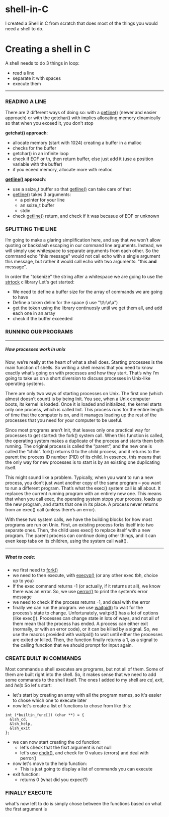 # shell-in-C
I created a Shell in C from scratch that does most of the things you would need a shell to do.

# Creating a shell in C

A shell needs to do 3 things in loop:

- read a line
- separate it with spaces
- execute them

---

### READING A LINE
There are 2 different ways of doing so: with a [getline()]("https://c-for-dummies.com/blog/?p=1112") (newer and easier approach) or with the getchar() with implies allocating memory dinamically so that when you exceed it, you don't stop

**getchat() approach**:

- allocate memory (start with 1024) creating a buffer in a malloc
- checks for the buffer
- getchar() in an infinite loop
- check if EOF or \n, then return buffer, else just add it (use a position variable with the buffer)
- if you eceed memory, allocate more with realloc

**[getline()]("https://c-for-dummies.com/blog/?p=1112") approach**:

- use a ssize_t buffer so that [getline()]("https://c-for-dummies.com/blog/?p=1112") can take care of that
- [getline()]("https://c-for-dummies.com/blog/?p=1112") takes 3 arguments:
  - a pointer for your line
  - an ssize_t buffer
  - stdin
- check [getline()]("https://c-for-dummies.com/blog/?p=1112") return, and check if it was becasue of EOF or unknown

### SPLITTING THE LINE

I’m going to make a glaring simplification here, and say that we won’t allow quoting or backslash escaping in our command line arguments. Instead, we will simply use whitespace to separate arguments from each other. So the command echo "this message" would not call echo with a single argument this message, but rather it would call echo with two arguments: "this **and** message".

In order the "tokenize" the string after a whitespace we are going to use the [strtock]("https://www.tutorialspoint.com/c_standard_library/c_function_strtok.htm") c library
Let's get started:

- We need to define a buffer size for the array of commands we are going to have
- Define a token delim for the space (i use "\t\r\n\a")
- get the token using the library continuosly until we get them all, and add each one in an array
- check if the buffer exceeded

### RUNNING OUR PROGRAMS

---

##### How processes work in unix
Now, we’re really at the heart of what a shell does. Starting processes is the main function of shells. So writing a shell means that you need to know exactly what’s going on with processes and how they start. That’s why I’m going to take us on a short diversion to discuss processes in Unix-like operating systems.

There are only two ways of starting processes on Unix. The first one (which almost doesn’t count) is by being Init. You see, when a Unix computer boots, its kernel is loaded. Once it is loaded and initialized, the kernel starts only one process, which is called Init. This process runs for the entire length of time that the computer is on, and it manages loading up the rest of the processes that you need for your computer to be useful.

Since most programs aren’t Init, that leaves only one practical way for processes to get started: the fork() system call. When this function is called, the operating system makes a duplicate of the process and starts them both running. The original process is called the “parent”, and the new one is called the “child”. fork() returns 0 to the child process, and it returns to the parent the process ID number (PID) of its child. In essence, this means that the only way for new processes is to start is by an existing one duplicating itself.

This might sound like a problem. Typically, when you want to run a new process, you don’t just want another copy of the same program – you want to run a different program. That’s what the exec() system call is all about. It replaces the current running program with an entirely new one. This means that when you call exec, the operating system stops your process, loads up the new program, and starts that one in its place. A process never returns from an exec() call (unless there’s an error).

With these two system calls, we have the building blocks for how most programs are run on Unix. First, an existing process forks itself into two separate ones. Then, the child uses exec() to replace itself with a new program. The parent process can continue doing other things, and it can even keep tabs on its children, using the system call wait().

---

##### What to code:

- we first need to [fork()]("https://www.geeksforgeeks.org/fork-system-call/")
- we need to then execute, with [execvp()]("https://www.digitalocean.com/community/tutorials/execvp-function-c-plus-plus") (or any other exec tbh, choice up to you)
- If the exec command returns -1 (or actually, if it returns at all), we know there was an error. So, we use [perror()]("https://www.tutorialspoint.com/c_standard_library/c_function_perror.htm") to print the system’s error message
- we need to check if the process returns -1, and deal with the error
- finally we can run the program. we use [waitpid()]("https://www.ibm.com/docs/en/zos/2.3.0?topic=functions-waitpid-wait-specific-child-process-end") to wait for the process’s state to change. Unfortunately, waitpid() has a lot of options (like exec()). Processes can change state in lots of ways, and not all of them mean that the process has ended. A process can either exit (normally, or with an error code), or it can be killed by a signal. So, we use the macros provided with waitpid() to wait until either the processes are exited or killed. Then, the function finally returns a 1, as a signal to the calling function that we should prompt for input again.

### CREATE BUILT IN COMMANDS
Most commands a shell executes are programs, but not all of them. Some of them are built right into the shell. So, it makes sense that we need to add some commands to the shell itself. The ones I added to my shell are _cd_, _exit_, and _help_
So let's start:

- let's start by creating an array with all the program names, so it's easier to chose which one to execute later
- now let's create a list of functions to chose from like this:

```
int (*builtin_func[]) (char **) = {
  &lsh_cd,
  &lsh_help,
  &lsh_exit
};
```

- we can now start creating the cd function:
  - let's check that the fisrt argument is not null
  - let's use [chdir()]("https://www.geeksforgeeks.org/chdir-in-c-language-with-examples/"), and check for 0 values (errors) and deal with perror()
- now let's move to the help function:
  - This is just going to display a list of commands you can execute
- exit function:
  - returns 0 (what did you expect?)

### FINALLY EXECUTE
what's now left to do is simply chose between the functions based on what the first argument is
